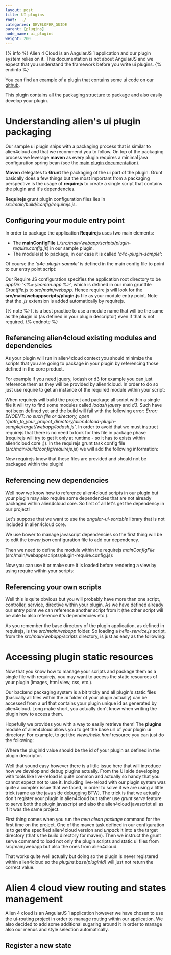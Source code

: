 ```yaml
---
layout: post
title: UI plugins
root: ../
categories: DEVELOPER_GUIDE
parent: [plugins]
node_name: ui_plugins
weight: 200
---
```


{% info %}
Alien 4 Cloud is an AngularJS 1 application and our plugin system relies on it. This documentation is not about AngularJS and we expect that you understand the framework before you write ui plugins.
{% endinfo %}

You can find an example of a plugin that contains some ui code on our [github](https://github.com/alien4cloud/alien4cloud-plugin-sample).

This plugin contains all the packaging structure to package and also easily develop your plugin.

# Understanding alien's ui plugin packaging

Our sample ui plugin ships with a packaging process that is similar to alien4cloud and that we recommend you to follow. On top of the packaging process we leverage __maven__ as every plugin requires a minimal java configuration spring bean (see the [main plugin documentation](#/developer_guide/plugin.html)).

__Maven__ delegates to __Grunt__ the packaging of the ui part of the plugin. Grunt basically does a few things but the most important from a packaging perspective is the usage of __requirejs__ to create a single script that contains the plugin and it's dependencies.

__Requirejs__ grunt plugin configuration files lies in _src/main/build/config/requirejs.js_.

## Configuring your module entry point

In order to package the application __Requirejs__ uses two main elements:

* The __mainConfigFile__ (_./src/main/webapp/scripts/plugin-require.config.js_) in our sample plugin.
* The module(s) to package, in our case it is called _'a4c-plugin-sample'_:

<div data-gist="https://gist.github.com/lucboutier/ef213dab0190659cd25e.js"></div>

Of course the _'a4c-plugin-sample'_ is defined in the main config file to point to our entry point script:

<div data-gist="https://gist.github.com/lucboutier/206f1388fcd00e3e945d.js"></div>

Our Require JS configuration specifies the application root directory to be _appDir: '<%= yeoman.app %>',_ which is defined in our main gruntfile _Gruntfile.js_ to _src/main/webapp_. Hence require js will look for the __src/main/webappscripts/plugin.js__ file as your module entry point. Note that the _.js_ extension is added automatically by requirejs.

{% note %}
It is a best practice to use a module name that will be the same as the plugin id (as defined in your plugin descriptor) even if that is not required.
{% endnote %}

## Referencing alien4cloud existing modules and dependencies

As your plugin will run in alien4cloud context you should minimize the scripts that you are going to package in your plugin by referencing those defined in the core product.

For example if you need jquery, lodash or d3 for example you can just reference them as they will be provided by alien4cloud. In order to do so just use require to get an instance of the required module within your script:

<div data-gist="https://gist.github.com/lucboutier/ef02c6cc8aec37cfd2fe.js"></div>

When requirejs will build the project and package all script within a single file it will try to find some modules called _lodash_ _jquery_ and _d3_. Such have not been defined yet and the build will fail with the following error: _Error: ENOENT: no such file or directory, open '/path_to_your_project_directory/alien4cloud-plugin-sample/target/webapp/lodash.js'_. In order to avoid that we must instruct requirejs that there is no need to look for this file in package phase (requirejs will try to get it only at runtime - so it has to exists within alien4cloud core ;)). In the requirejs grunt task config file (_src/main/build/config/requirejs.js_) we will add the following information:

<div data-gist="https://gist.github.com/lucboutier/59ebdd98c0a2b7fa41c1.js"></div>

Now requirejs know that these files are provided and should not be packaged within the plugin!

## Referencing new dependencies

Well now we know how to reference alien4cloud scripts in our plugin but your plugin may also require some dependencies that are not already packaged within alien4cloud core. So first of all let's get the dependency in our project!

Let's suppose that we want to use the _angular-ui-sortable_ library that is not included in alien4cloud core.

We use bower to manage javascript dependencies so the first thing will be to edit the _bower.json_ configuration file to add our dependency.

<div data-gist="https://gist.github.com/lucboutier/af83bad0d768e5b62f28.js"></div>

Then we need to define the module within the requirejs _mainConfigFile_ (src/main/webapp/scripts/plugin-require.config.js):

<div data-gist="https://gist.github.com/lucboutier/4f41684bef561fd82f09.js"></div>

Now you can use it or make sure it is loaded before rendering a view by using require within your scripts:

<div data-gist="https://gist.github.com/lucboutier/560d04e508014144f7c4.js"></div>

## Referencing your own scripts

Well this is quite obvious but you will probably have more than one script, controller, service, directive within your plugin. As we have defined already our entry point we can reference another script from it (the other script will be able to also reference it's dependencies etc.).

As you remember the base directory of the plugin application, as defined in requirejs, is the _src/main/webapp_ folder. So loading a _hello-service.js_ script, from the _src/main/webapp/scripts_ directory, is just as easy as the following:

<div data-gist="https://gist.github.com/lucboutier/d2d56359a20e068e16da.js"></div>

# Accessing plugin static resources

Now that you know how to manage your scripts and package them as a single file with requirejs, you may want to access the static resources of your plugin (images, html view, css, etc.).

Our backend packaging system is a bit tricky and all plugin's static files (basically all files within the _ui_ folder of your plugin actually) can be accessed from a url that contains your plugin unique id as generated by alien4cloud. Long make short, you actually don't know when writing the plugin how to access them.

Hopefully we provides you with a way to easily retrieve them! The __plugins__ module of alien4cloud allows you to get the base url of your plugin ui directory. For example, to get the _views/hello.html_ resource you can just do the following:

<div data-gist="https://gist.github.com/lucboutier/a8269a5689898bef8f1b.js"></div>

Where the pluginId value should be the id of your plugin as defined in the plugin descriptor.

Well that sound easy however there is a little issue here that will introduce how we develop and debug plugins actually. From the UI side developing with tools like live-reload is quite common and actually so handy that you cannot expect not to use it. Including live-reload with our plugin system was quite a complex issue that we faced, in order to solve it we are using a little trick (same as the java side debugging BTW). The trick is that we actually don't register your plugin in alien4cloud but rather use _grunt serve_ feature to serve both the plugin javascript and also the alien4cloud javascript all as if it was the same project.

First thing comes when you run the _mvn clean package_ command for the first time on the project. One of the maven task defined in our configuration is to get the specified alien4cloud version and _unpack_ it into a the target directory (that's the build directory for maven). Then we instruct the grunt serve command to load not only the plugin scripts and static ui files from src/main/webapp but also the ones from alien4cloud.

That works quite well actually but doing so the plugin is never registered within alien4cloud so the _plugins.base(pluginId)_ will just not return the correct value.

# Alien 4 cloud view routing and states management

Alien 4 cloud is an AngularJS 1 application however we have chosen to use the ui-routing project in order to manage routing within our application. We also decided to add some additional sugaring around it in order to manage also our menus and style selection automatically.

## Register a new state
